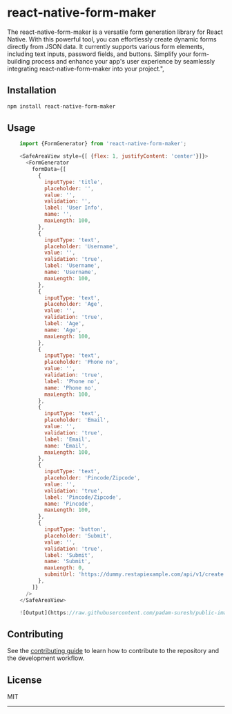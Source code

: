 # react-native-form-maker

The react-native-form-maker is a versatile form generation library for React Native. With this powerful tool, you can effortlessly create dynamic forms directly from JSON data. It currently supports various form elements, including text inputs, password fields, and buttons. Simplify your form-building process and enhance your app's user experience by seamlessly integrating react-native-form-maker into your project.",

## Installation

```sh
npm install react-native-form-maker
```

## Usage

```js
    import {FormGenerator} from 'react-native-form-maker';

    <SafeAreaView style={[ {flex: 1, justifyContent: 'center'}]}>
      <FormGenerator
        formData={[
          {
            inputType: 'title',
            placeholder: '',
            value: '',
            validation: '',
            label: 'User Info',
            name: '',
            maxLength: 100,
          },
          {
            inputType: 'text',
            placeholder: 'Username',
            value: '',
            validation: 'true',
            label: 'Username',
            name: 'Username',
            maxLength: 100,
          },
          {
            inputType: 'text',
            placeholder: 'Age',
            value: '',
            validation: 'true',
            label: 'Age',
            name: 'Age',
            maxLength: 100,
          },
          {
            inputType: 'text',
            placeholder: 'Phone no',
            value: '',
            validation: 'true',
            label: 'Phone no',
            name: 'Phone no',
            maxLength: 100,
          },
          {
            inputType: 'text',
            placeholder: 'Email',
            value: '',
            validation: 'true',
            label: 'Email',
            name: 'Email',
            maxLength: 100,
          },
          {
            inputType: 'text',
            placeholder: 'Pincode/Zipcode',
            value: '',
            validation: 'true',
            label: 'Pincode/Zipcode',
            name: 'Pincode',
            maxLength: 100,
          },
          {
            inputType: 'button',
            placeholder: 'Submit',
            value: '',
            validation: 'true',
            label: 'Submit',
            name: 'Submit',
            maxLength: 0,
            submitUrl: 'https://dummy.restapiexample.com/api/v1/create',
          },
        ]}
      />
    </SafeAreaView>

    ![Output](https://raw.githubusercontent.com/padam-suresh/public-images/main/img.png)

```

## Contributing

See the [contributing guide](CONTRIBUTING.md) to learn how to contribute to the repository and the development workflow.

## License

MIT

---